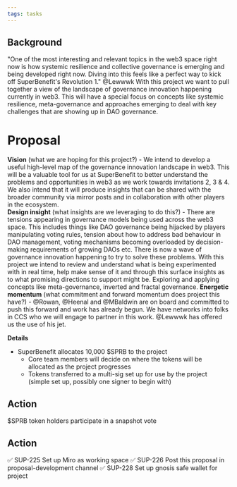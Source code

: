 ```yaml
---
tags: tasks
---
```

## Background
"One of the most interesting and relevant topics in the web3 space right now is how systemic resilience and collective governance is emerging and being developed right now. Diving into this feels like a perfect way to kick off SuperBenefit's Revolution 1." @Lewwwk 
With this project we want to pull together a view of the landscape of governance innovation happening currently in web3. This will have a special focus on concepts like systemic resilience, meta-governance and approaches emerging to deal with key challenges that are showing up in DAO governance.  

# Proposal
**Vision** (what we are hoping for this project?) - We intend to develop a useful high-level map of the governance innovation landscape in web3. This will be a valuable tool for us at SuperBenefit to better understand the problems and opportunities in web3 as we work towards invitations 2, 3 & 4. We also intend that it will produce insights that can be shared with the broader community via mirror posts and in collaboration with other players in the ecosystem.  
**Design insight** (what insights are we leveraging to do this?) - There are tensions appearing in governance models being used across the web3 space. This includes things like DAO governance being hijacked by players manipulating voting rules, tension about how to address bad behaviour in DAO management, voting mechanisms becoming overloaded by decision-making requirements of growing DAOs etc. There is now a wave of governance innovation happening to try to solve these problems. With this project we intend to review and understand what is being experimented with in real time, help make sense of it and through this surface insights as to what promising directions to support might be. Exploring and applying concepts like meta-governance, inverted and fractal governance.
**Energetic momentum** (what commitment and forward momentum does project this have?) - @Rowan, @Heenal and @MBaldwin are on board and committed to push this forward and work has already begun. We have networks into folks in CCS who we will engage to partner in this work. 
@Lewwwk has offered us the use of his jet. 

**Details**
- SuperBenefit allocates 10,000 $SPRB to the project
	- Core team members will decide on where the tokens will be allocated as the project progresses
	- Tokens transferred to a multi-sig set up for use by the project (simple set up, possibly one signer to begin with)


## Action
$SPRB token holders participate in a snapshot vote




## Action
✅ SUP-225 Set up Miro as working space 
✅ SUP-226 Post this proposal in proposal-development channel 
✅ SUP-228 Set up gnosis safe wallet for project 

